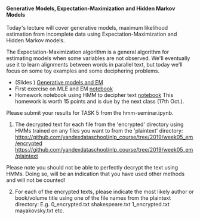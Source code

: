 #### Generative Models, Expectation-Maximization and Hidden Markov Models

Today's lecture will cover generative models, maximum likelihood estimation from incomplete data using Expectation-Maximization and Hidden Markov models.

The Expectation-Maximization algorithm is a general algorithm for estimating models when some variables are not observed. We'll eventually use it to learn alignments between words in parallel text, but today we'll focus on some toy examples and some deciphering problems.

* (Slides ) [Generative models and EM](https://github.com/yandexdataschool/nlp_course/blob/2019/week05_em/generative_models_and_em.pdf) 
* First exercise on MLE and EM [notebook](coins-seminar.ipynb)
* Homework notebook using HMM to decipher text [notebook](hmm-seminar.ipynb) This homework is worth 15 points and is due by the next class (17th Oct.).

Please submit your results for TASK 5 from the hmm-seminar.ipynb.

1. The decrypted text for each file from the 'encrypted' directory using HMMs trained on any files you want to from the 'plaintext' directory:
https://github.com/yandexdataschool/nlp_course/tree/2019/week05_em/encrypted 
https://github.com/yandexdataschool/nlp_course/tree/2019/week05_em/plaintext

Please note you should not be able to perfectly decrypt the text using HMMs. Doing so, will be an indication that you have used other methods and will not be counted!

2. For each of the encrypted texts, please indicate the most likely author or book/volume title using one of the file names from the plaintext directory:
E.g.
0_encrypted.txt shakespeare.txt
1_encrypted.txt mayakovsky.txt
etc.



